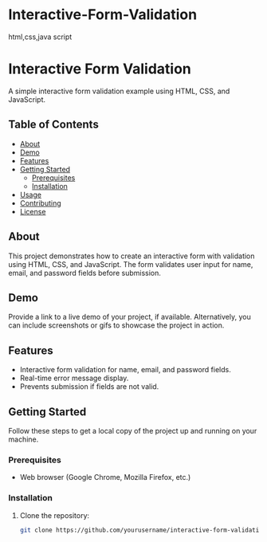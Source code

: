 # Interactive-Form-Validation
html,css,java script
# Interactive Form Validation

A simple interactive form validation example using HTML, CSS, and JavaScript.

## Table of Contents

- [About](#about)
- [Demo](#demo)
- [Features](#features)
- [Getting Started](#getting-started)
  - [Prerequisites](#prerequisites)
  - [Installation](#installation)
- [Usage](#usage)
- [Contributing](#contributing)
- [License](#license)

## About

This project demonstrates how to create an interactive form with validation using HTML, CSS, and JavaScript. The form validates user input for name, email, and password fields before submission.

## Demo

Provide a link to a live demo of your project, if available. Alternatively, you can include screenshots or gifs to showcase the project in action.

## Features

- Interactive form validation for name, email, and password fields.
- Real-time error message display.
- Prevents submission if fields are not valid.

## Getting Started

Follow these steps to get a local copy of the project up and running on your machine.

### Prerequisites

- Web browser (Google Chrome, Mozilla Firefox, etc.)

### Installation

1. Clone the repository:
   ```sh
   git clone https://github.com/yourusername/interactive-form-validation.git

